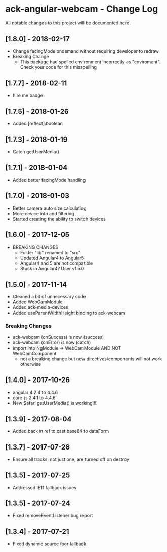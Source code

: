 # ack-angular-webcam - Change Log
All notable changes to this project will be documented here.

## [1.8.0] - 2018-02-17
- Change facingMode ondemand without requiring developer to redraw
- Breaking Change
  - This package had spelled environment incorrectly as "enviroment". Check your code for this misspelling

## [1.7.7] - 2018-02-11
- hire me badge

## [1.7.5] - 2018-01-26
- Added [reflect]:boolean

## [1.7.3] - 2018-01-19
- Catch getUserMedia()

## [1.7.1] - 2018-01-04
- Added better facingMode handling

## [1.7.0] - 2018-01-03
- Better camera auto size calculating
- More device info and filtering
- Started creating the ability to switch devices

## [1.6.0] - 2017-12-05
- BREAKING CHANGES
  - Folder "lib" renamed to "src"
  - Updated Angular4 to Angular5
  - Angular4 and 5 are not compatible
  - Stuck in Angular4? User v1.5.0

## [1.5.0] - 2017-11-14
- Cleaned a bit of unnecessary code
- Added WebCamModule
- Added ack-media-devices
- Added useParentWidthHeight binding to ack-webcam
### Breaking Changes
- ack-webcam (onSuccess) is now (success)
- ack-webcam (onError) is now (catch)
- import into NgModule => WebCamModule AND NOT WebCamComponent
  - not a breaking change but new directives/components will not work otherwise

## [1.4.0] - 2017-10-26
- angular 4.2.4 to 4.4.6
- core-js 2.4.1 to 4.4.6
- New Safari getUserMedia() is working!!!!

## [1.3.9] - 2017-08-04
- Added back in ref to cast base64 to dataForm

## [1.3.7] - 2017-07-26
- Ensure all tracks, not just one, are turned off on destroy

## [1.3.5] - 2017-07-25
- Addressed IE11 fallback issues

## [1.3.5] - 2017-07-24
- Fixed removeEventListener bug report

## [1.3.4] - 2017-07-21
- Fixed dynamic source foor fallback
